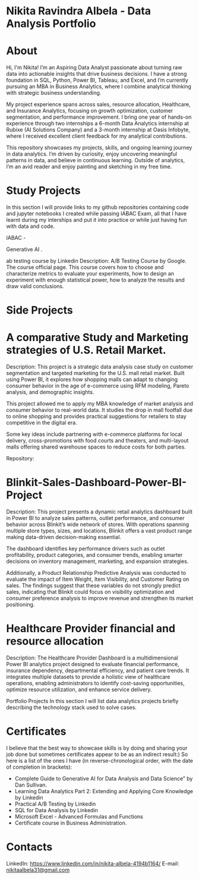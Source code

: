 # Nikita Ravindra Albela - Data Analysis Portfolio

# About
Hi, I'm Nikita! I’m an Aspiring Data Analyst passionate about turning raw data into actionable insights that drive business decisions. I have a strong foundation in SQL, Python, Power BI, Tableau, and Excel, and I’m currently pursuing an MBA in Business Analytics, where I combine analytical thinking with strategic business understanding.

My project experience spans across sales, resource allocation, Healthcare, and Insurance Analytics, focusing on growth optimization, customer segmentation, and performance improvement. I bring one year of hands-on experience through two internships a 6-month Data Analytics internship at Rubixe (AI Solutions Company) and a 3-month internship at Oasis Infobyte, where I received excellent client feedback for my analytical contributions.

This repository showcases my projects, skills, and ongoing learning journey in data analytics. I’m driven by curiosity, enjoy uncovering meaningful patterns in data, and believe in continuous learning. Outside of analytics, I’m an avid reader and enjoy painting and sketching in my free time.

# Study Projects
In this section I will provide links to my github repositories containing code and jupyter notebooks I created while passing IABAC Exam, all that I have learnt during my interships and put it into practice or while just having fun with data and code.

IABAC -

Generative AI
.



ab testing course by Linkedin
Description: A/B Testing Course by Google. The course official page.
This course covers how to choose and characterize metrics to evaluate your experiments, how to design an experiment with enough statistical power, how to analyze the results and draw valid conclusions.







# Side Projects

# A comparative Study and Marketing strategies of U.S. Retail Market.
Description: 
This project is a strategic data analysis case study on customer segmentation and targeted marketing for the U.S. mall retail market. Built using Power BI, it explores how shopping malls can adapt to changing consumer behavior in the age of e-commerce using RFM modeling, Pareto analysis, and demographic insights.

This project allowed me to apply my MBA knowledge of market analysis and consumer behavior to real-world data. It studies the drop in mall footfall due to online shopping and provides practical suggestions for retailers to stay competitive in the digital era.

Some key ideas include partnering with e-commerce platforms for local delivery, cross-promotions with food courts and theaters, and multi-layout malls offering shared warehouse spaces to reduce costs for both parties.

Repository: 

# Blinkit-Sales-Dashboard-Power-BI-Project
Description: This project presents a dynamic retail analytics dashboard built in Power BI to analyze sales patterns, outlet performance, and consumer behavior across Blinkit’s wide network of stores. With operations spanning multiple store types, sizes, and locations, Blinkit offers a vast product range making data-driven decision-making essential.

The dashboard identifies key performance drivers such as outlet profitability, product categories, and consumer trends, enabling smarter decisions on inventory management, marketing, and expansion strategies.

Additionally, a Product Relationship Predictive Analysis was conducted to evaluate the impact of Item Weight, Item Visibility, and Customer Rating on sales. The findings suggest that these variables do not strongly predict sales, indicating that Blinkit could focus on visibility optimization and consumer preference analysis to improve revenue and strengthen its market positioning.

# Healthcare Provider financial and resource allocation
Description: The Healthcare Provider Dashboard is a multidimensional Power BI analytics project designed to evaluate financial performance, insurance dependency, departmental efficiency, and patient care trends. It integrates multiple datasets to provide a holistic view of healthcare operations, enabling administrators to identify cost-saving opportunities, optimize resource utilization, and enhance service delivery.

Portfolio Projects
In this section I will list data analytics projects briefly describing the technology stack used to solve cases.



# Certificates
I believe that the best way to showcase skills is by doing and sharing your job done but sometimes certificates appear to be as an indirect result:) So here is a list of the ones I have (in reverse-chronological order, with the date of completion in brackets):

- Complete Guide to Generative AI for Data Analysis and Data Science” by Dan Sullivan.
- Learning Data Analytics Part 2: Extending and Applying Core Knowledge by Linkedin
- Practical A/B Testing by Linkedin
- SQL for Data Analysis by Linkedin
- Microsoft Excel - Advanced Formulas and Functions
- Certificate course in Business Administration.

# Contacts
LinkedIn: https://www.linkedin.com/in/nikita-albela-4194b1164/
E-mail: nikitaalbela31@gmail.com
